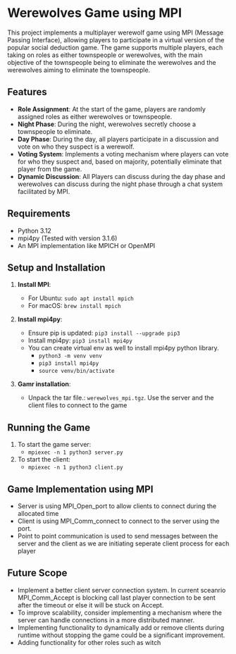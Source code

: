 # Werewolves Game using MPI

This project implements a multiplayer werewolf game using MPI (Message Passing Interface), allowing players to participate in a virtual version of the popular social deduction game. The game supports multiple players, each taking on roles as either townspeople or werewolves, with the main objective of the townspeople being to eliminate the werewolves and the werewolves aiming to eliminate the townspeople.

## Features

- **Role Assignment**: At the start of the game, players are randomly assigned roles as either werewolves or townspeople.
- **Night Phase**: During the night, werewolves secretly choose a townspeople to eliminate.
- **Day Phase**: During the day, all players participate in a discussion and vote on who they suspect is a werewolf.
- **Voting System**: Implements a voting mechanism where players can vote for who they suspect and, based on majority, potentially eliminate that player from the game.
- **Dynamic Discussion**: All Players can discuss during the day phase and werewolves can discuss during the night phase through a chat system facilitated by MPI.

## Requirements

- Python 3.12
- mpi4py (Tested with version 3.1.6)
- An MPI implementation like MPICH or OpenMPI

## Setup and Installation

1. **Install MPI**:
   - For Ubuntu: `sudo apt install mpich`
   - For macOS: `brew install mpich`

2. **Install mpi4py**:
    - Ensure pip is updated: `pip3 install --upgrade pip3`
   - Install mpi4py: `pip3 install mpi4py`
   - You can create virtual env as well to install mpi4py python library.
      - `python3 -m venv venv`
      - `pip3 install mpi4py`
      - `source venv/bin/activate` 

3. **Gamr installation**:
   - Unpack the tar file.: `werewolves_mpi.tgz`. Use the server and the client files to connect to the game

## Running the Game

1. To start the game server:
   - `mpiexec -n 1 python3 server.py`
2. To start the client:
   - `mpiexec -n 1 python3 client.py`

## Game Implementation using MPI
   - Server is using MPI_Open_port to allow clients to connect during the allocated time
   - Client is using MPI_Comm_connect to connect to the server using the port. 
   - Point to point communication is used to send messages between the server and the client as we are initiating seperate client process for each player

## Future Scope
- Implement a better client server connection system. In current sceanrio MPI_Comm_Accept is blocking call last player connection to be sent after the timeout or else it will be stuck on Accept. 
- To improve scalability, consider implementing a mechanism where the server can handle connections in a more distributed manner.
- Implementing functionality to dynamically add or remove clients during runtime without stopping the game could be a significant improvement.
- Adding functionality for other roles such as witch

